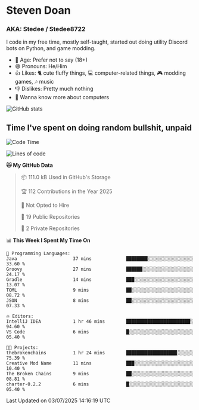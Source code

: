 # Steven Doan
### AKA: Stedee / Stedee8722
I code in my free time, mostly self-taught, started out doing utility Discord bots on Python, and game modding.

- 🤔 Age: Prefer not to say (18+)
- 😄 Pronouns: He/Him
- 👍 Likes: 🐈 cute fluffy things, 💻 computer-related things, 🎮 modding games, 🎶 music
- 👎 Dislikes: Pretty much nothing
- 🥹 Wanna know more about computers

![GitHub stats](https://github-readme-stats-iota-mocha-40.vercel.app/api?username=Stedee8722&show=prs_merged,prs_merged_percentage&show_icons=true&theme=transparent)

## Time I've spent on doing random bullshit, unpaid
<!--START_SECTION:Time I've spent on doing random bullshit, unpaid-->
![Code Time](http://img.shields.io/badge/Code%20Time-284%20hrs%2047%20mins-blue)

![Lines of code](https://img.shields.io/badge/From%20Hello%20World%20I%27ve%20Written-84.0%20thousand%20lines%20of%20code-blue)

**🐱 My GitHub Data** 

> 📦 111.0 kB Used in GitHub's Storage 
 > 
> 🏆 112 Contributions in the Year 2025
 > 
> 🚫 Not Opted to Hire
 > 
> 📜 19 Public Repositories 
 > 
> 🔑 2 Private Repositories 
 > 
📊 **This Week I Spent My Time On** 

```text
💬 Programming Languages: 
Java                     37 mins             ████████░░░░░░░░░░░░░░░░░   33.60 % 
Groovy                   27 mins             ██████░░░░░░░░░░░░░░░░░░░   24.17 % 
Gradle                   14 mins             ███░░░░░░░░░░░░░░░░░░░░░░   13.07 % 
TOML                     9 mins              ██░░░░░░░░░░░░░░░░░░░░░░░   08.72 % 
JSON                     8 mins              ██░░░░░░░░░░░░░░░░░░░░░░░   07.33 % 

🔥 Editors: 
IntelliJ IDEA            1 hr 46 mins        ████████████████████████░   94.60 % 
VS Code                  6 mins              █░░░░░░░░░░░░░░░░░░░░░░░░   05.40 % 

🐱‍💻 Projects: 
thebrokenchains          1 hr 24 mins        ███████████████████░░░░░░   75.39 % 
Creative Mod Name        11 mins             ███░░░░░░░░░░░░░░░░░░░░░░   10.40 % 
The Broken Chains        9 mins              ██░░░░░░░░░░░░░░░░░░░░░░░   08.81 % 
charter-0.2.2            6 mins              █░░░░░░░░░░░░░░░░░░░░░░░░   05.40 % 
```


 Last Updated on 03/07/2025 14:16:19 UTC
<!--END_SECTION:Time I've spent on doing random bullshit, unpaid-->
